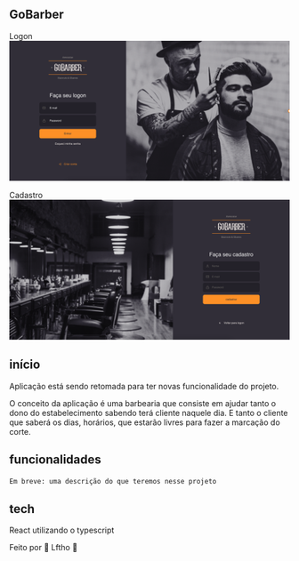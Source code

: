 ## GoBarber

Logon <br>
<img src="https://github.com/Lftho/gobarber-web/blob/master/src/assets/app-assets/tela-02.png" alt="logon" />

Cadastro <br>
<img src="https://github.com/Lftho/gobarber-web/blob/master/src/assets/app-assets/tela-03.png" alt="cadastro" /> 

## início

Aplicação está sendo retomada para ter novas funcionalidade do projeto.

O conceito da aplicação é uma barbearia que consiste em ajudar tanto o dono do estabelecimento sabendo terá cliente naquele dia. 
E tanto o cliente que saberá os dias, horários, que estarão livres para fazer a marcação do corte.

## funcionalidades

``` Em breve: uma descrição do que teremos nesse projeto ```

## tech

React utilizando o typescript


Feito por 💜 Lftho :wave:
